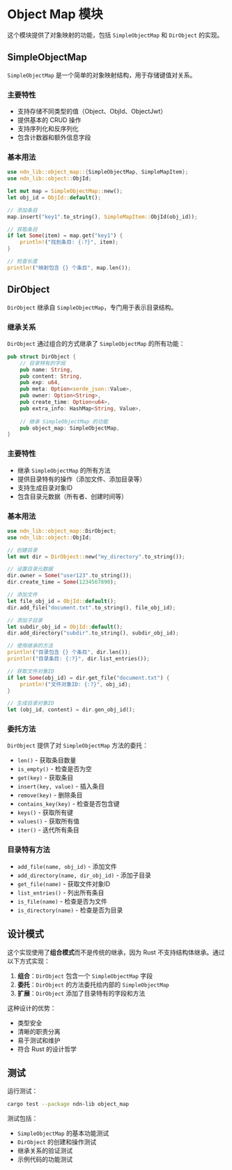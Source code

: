 # Object Map 模块

这个模块提供了对象映射的功能，包括 `SimpleObjectMap` 和 `DirObject` 的实现。

## SimpleObjectMap

`SimpleObjectMap` 是一个简单的对象映射结构，用于存储键值对关系。

### 主要特性

- 支持存储不同类型的值（Object、ObjId、ObjectJwt）
- 提供基本的 CRUD 操作
- 支持序列化和反序列化
- 包含计数器和额外信息字段

### 基本用法

```rust
use ndn_lib::object_map::{SimpleObjectMap, SimpleMapItem};
use ndn_lib::object::ObjId;

let mut map = SimpleObjectMap::new();
let obj_id = ObjId::default();

// 添加条目
map.insert("key1".to_string(), SimpleMapItem::ObjId(obj_id));

// 获取条目
if let Some(item) = map.get("key1") {
    println!("找到条目: {:?}", item);
}

// 检查长度
println!("映射包含 {} 个条目", map.len());
```

## DirObject

`DirObject` 继承自 `SimpleObjectMap`，专门用于表示目录结构。

### 继承关系

`DirObject` 通过组合的方式继承了 `SimpleObjectMap` 的所有功能：

```rust
pub struct DirObject {
    // 目录特有的字段
    pub name: String,
    pub content: String,
    pub exp: u64,
    pub meta: Option<serde_json::Value>,
    pub owner: Option<String>,
    pub create_time: Option<u64>,
    pub extra_info: HashMap<String, Value>,
    
    // 继承 SimpleObjectMap 的功能
    pub object_map: SimpleObjectMap,
}
```

### 主要特性

- 继承 `SimpleObjectMap` 的所有方法
- 提供目录特有的操作（添加文件、添加目录等）
- 支持生成目录对象ID
- 包含目录元数据（所有者、创建时间等）

### 基本用法

```rust
use ndn_lib::object_map::DirObject;
use ndn_lib::object::ObjId;

// 创建目录
let mut dir = DirObject::new("my_directory".to_string());

// 设置目录元数据
dir.owner = Some("user123".to_string());
dir.create_time = Some(1234567890);

// 添加文件
let file_obj_id = ObjId::default();
dir.add_file("document.txt".to_string(), file_obj_id);

// 添加子目录
let subdir_obj_id = ObjId::default();
dir.add_directory("subdir".to_string(), subdir_obj_id);

// 使用继承的方法
println!("目录包含 {} 个条目", dir.len());
println!("目录条目: {:?}", dir.list_entries());

// 获取文件对象ID
if let Some(obj_id) = dir.get_file("document.txt") {
    println!("文件对象ID: {:?}", obj_id);
}

// 生成目录对象ID
let (obj_id, content) = dir.gen_obj_id();
```

### 委托方法

`DirObject` 提供了对 `SimpleObjectMap` 方法的委托：

- `len()` - 获取条目数量
- `is_empty()` - 检查是否为空
- `get(key)` - 获取条目
- `insert(key, value)` - 插入条目
- `remove(key)` - 删除条目
- `contains_key(key)` - 检查是否包含键
- `keys()` - 获取所有键
- `values()` - 获取所有值
- `iter()` - 迭代所有条目

### 目录特有方法

- `add_file(name, obj_id)` - 添加文件
- `add_directory(name, dir_obj_id)` - 添加子目录
- `get_file(name)` - 获取文件对象ID
- `list_entries()` - 列出所有条目
- `is_file(name)` - 检查是否为文件
- `is_directory(name)` - 检查是否为目录

## 设计模式

这个实现使用了**组合模式**而不是传统的继承，因为 Rust 不支持结构体继承。通过以下方式实现：

1. **组合**：`DirObject` 包含一个 `SimpleObjectMap` 字段
2. **委托**：`DirObject` 的方法委托给内部的 `SimpleObjectMap`
3. **扩展**：`DirObject` 添加了目录特有的字段和方法

这种设计的优势：

- 类型安全
- 清晰的职责分离
- 易于测试和维护
- 符合 Rust 的设计哲学

## 测试

运行测试：

```bash
cargo test --package ndn-lib object_map
```

测试包括：

- `SimpleObjectMap` 的基本功能测试
- `DirObject` 的创建和操作测试
- 继承关系的验证测试
- 示例代码的功能测试
